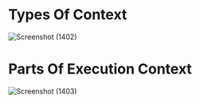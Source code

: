 # Types Of Context 
![Screenshot (1402)](https://user-images.githubusercontent.com/101398263/220730771-abd40154-5d71-4855-80c4-c5f211dbd529.png)

# Parts Of Execution Context 
![Screenshot (1403)](https://user-images.githubusercontent.com/101398263/220730789-869483db-1dd0-4a8c-a4fc-2a33a70e1631.png)